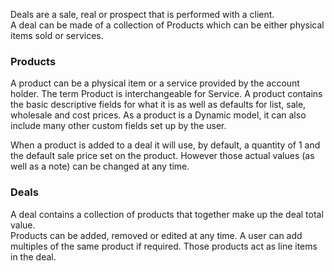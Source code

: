 Deals are a sale, real or prospect that is performed with a client.   
A deal can be made of a collection of Products which can be either physical items sold or services.  

### Products

A product can be a physical item or a service provided by the account holder.  The term Product is interchangeable for Service. 
A product contains the basic descriptive fields for what it is as well as defaults for list, sale, wholesale and cost prices. As a product is a Dynamic model, it can also include many other custom fields 
set up by the user.  

When a product is added to a deal it will use, by default, a quantity of 1 and the default sale price set on the product. However those actual values (as well as a note) can be changed at any time. 

### Deals

A deal contains a collection of products that together make up the deal total value.  
Products can be added, removed or edited at any time. A user can add multiples of the same product if required. Those products act as line items in the deal. 


